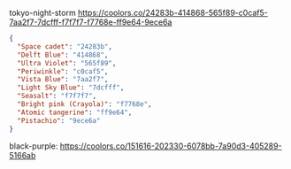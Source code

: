 tokyo-night-storm
https://coolors.co/24283b-414868-565f89-c0caf5-7aa2f7-7dcfff-f7f7f7-f7768e-ff9e64-9ece6a
```json
{
  "Space cadet": "24283b",
  "Delft Blue": "414868",
  "Ultra Violet": "565f89",
  "Periwinkle": "c0caf5",
  "Vista Blue": "7aa2f7",
  "Light Sky Blue": "7dcfff",
  "Seasalt": "f7f7f7",
  "Bright pink (Crayola)": "f7768e",
  "Atomic tangerine": "ff9e64",
  "Pistachio": "9ece6a"
}
```

black-purple:
https://coolors.co/151616-202330-6078bb-7a90d3-405289-5166ab
